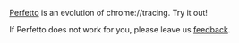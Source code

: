 [Perfetto](https://perfetto.dev) is an evolution of chrome://tracing. Try it out!

If Perfetto does not work for you, please leave us [feedback](https://perfetto.dev/docs/#bugs).